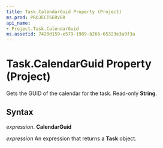 ```yaml
---
title: Task.CalendarGuid Property (Project)
ms.prod: PROJECTSERVER
api_name:
- Project.Task.CalendarGuid
ms.assetid: 7420d159-e579-1989-b266-65323e3a9f3a
---
```



# Task.CalendarGuid Property (Project)

Gets the GUID of the calendar for the task. Read-only  **String**.


## Syntax

 _expression_. **CalendarGuid**

 _expression_ An expression that returns a **Task** object.


